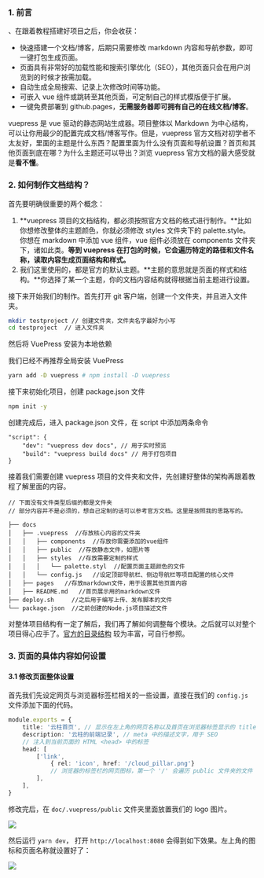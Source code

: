 ### 1. 前言

、在跟着教程搭建好项目之后，你会收获：

- 快速搭建一个文档/博客，后期只需要修改 markdown 内容和导航参数，即可一键打包生成页面。
- 页面具有非常好的加载性能和搜索引擎优化（SEO），其他页面只会在用户浏览到的时候才按需加载。
- 自动生成全局搜索、记录上次修改时间等功能。
- 可嵌入 vue 组件或跳转至其他页面，可定制自己的样式模版便于扩展。
- 一键免费部署到 github.pages，**无需服务器即可拥有自己的在线文档/博客**。

vuepress 是 vue 驱动的静态网站生成器。项目整体以 Markdown 为中心结构，可以让你用最少的配置完成文档/博客写作。但是，vuepress 官方文档对初学者不太友好，里面的主题是什么东西？配置里面为什么没有页面和导航设置？首页和其他页面到底在哪？为什么主题还可以导出？浏览 vuepress 官方文档的最大感受就是**看不懂**。

### 2. 如何制作文档结构？

首先要明确很重要的两个概念：

1. **vuepress 项目的文档结构，都必须按照官方文档的格式进行制作。**比如你想修改整体的主题颜色，你就必须修改 styles 文件夹下的 palette.style。你想在 markdown 中添加 vue 组件，vue 组件必须放在 components 文件夹下，诸如此类。**等到 vuepress 在打包的时候，它会遍历特定的路径和文件名称，读取内容生成页面结构和样式。**
2. 我们这里使用的，都是官方的默认主题。**主题的意思就是页面的样式和结构。**你选择了某一个主题，你的文档内容结构就得根据当前主题进行设置。

接下来开始我们的制作。首先打开 git 客户端，创建一个文件夹，并且进入文件夹。

```bash
mkdir testproject // 创建文件夹，文件夹名字最好为小写
cd testproject  // 进入文件夹
```

然后将 VuePress 安装为本地依赖

我们已经不再推荐全局安装 VuePress

```bash
yarn add -D vuepress # npm install -D vuepress
```

接下来初始化项目，创建 package.json 文件

```bash
npm init -y
```

创建完成后，进入 package.json 文件，在 script 中添加两条命令

```
"script": {
	"dev": "vuepress dev docs", // 用于实时预览
	"build": "vuepress build docs" // 用于打包项目
}
```

接着我们需要创建 vuepress 项目的文件夹和文件，先创建好整体的架构再跟着教程了解里面的内容。

```
// 下面没有文件类型后缀的都是文件夹
// 部分内容并不是必须的，想自己定制的话可以参考官方文档。这里是按照我的思路写的。

├── docs
│   ├── .vuepress  //存放核心内容的文件夹
│   │   ├── components  //存放你需要添加的vue组件
│   │   ├── public  //存放静态文件，如图片等
│   │   ├── styles  //存放需要定制的样式
│   │   │   └── palette.styl  //配置页面主题颜色的文件
│   │   └── config.js   //设定顶部导航栏、侧边导航栏等项目配置的核心文件
│   ├── pages   //存放markdown文件，用于设置其他页面内容
│   ├── README.md   //首页展示用的markdown文件
├── deploy.sh     //之后用于编写上传、发布脚本的文件
└── package.json  //之前创建的Node.js项目描述文件
```

对整体项目结构有一定了解后，我们再了解如何调整每个模块。之后就可以对整个项目得心应手了。[官方的目录结构](https://vuepress.vuejs.org/zh/guide/directory-structure.html) 较为丰富，可自行参照。

### 3. 页面的具体内容如何设置

#### 3.1 修改页面整体设置

首先我们先设定网页与浏览器标签栏相关的一些设置，直接在我们的 `config.js` 文件添加下面的代码。

```ts
module.exports = {
    title: '云柱首页', // 显示在左上角的网页名称以及首页在浏览器标签显示的 title 名称
    description: '云柱的前端记录', // meta 中的描述文字，用于 SEO
    // 注入到当前页面的 HTML <head> 中的标签
    head: [
        ['link', 
            { rel: 'icon', href: '/cloud_pillar.png'}
            // 浏览器的标签栏的网页图标，第一个 '/' 会遍历 public 文件夹的文件
        ],
    ],
}
```

修改完后，在 `doc/.vuepress/public` 文件夹里面放置我们的 logo 图片。

![](/Users/Kurja/Desktop/Typora/%E5%B7%A5%E5%85%B7%E5%BA%93/VuePress/e6c9d24egy1h4lb5a3hctj20fc07iwek-20220727110959727.jpg)

然后运行 `yarn dev`， 打开 `http://localhost:8080` 会得到如下效果。左上角的图标和页面名称就设置好了：

![](/Users/Kurja/Desktop/Typora/%E5%B7%A5%E5%85%B7%E5%BA%93/VuePress/e6c9d24egy1h4lbaisus9j20lv062wep.jpg)

